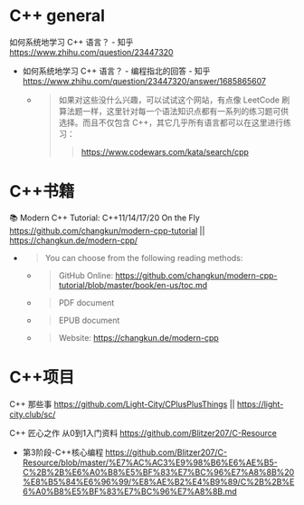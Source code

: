 
# C++ general

如何系统地学习 C++ 语言？ - 知乎 https://www.zhihu.com/question/23447320
- 如何系统地学习 C++ 语言？ - 编程指北的回答 - 知乎 https://www.zhihu.com/question/23447320/answer/1685865607
  * > 如果对这些没什么兴趣，可以试试这个网站，有点像 LeetCode 刷算法题一样，这里针对每一个语法知识点都有一系列的练习题可供选择。而且不仅包含 C++，其它几乎所有语言都可以在这里进行练习：
    >> https://www.codewars.com/kata/search/cpp

# C++书籍

:books: Modern C++ Tutorial: C++11/14/17/20 On the Fly https://github.com/changkun/modern-cpp-tutorial || https://changkun.de/modern-cpp/
- > You can choose from the following reading methods:
  * > GitHub Online: https://github.com/changkun/modern-cpp-tutorial/blob/master/book/en-us/toc.md
  * > PDF document
  * > EPUB document
  * > Website: https://changkun.de/modern-cpp

# C++项目

C++ 那些事 https://github.com/Light-City/CPlusPlusThings || https://light-city.club/sc/

C++ 匠心之作 从0到1入门资料 https://github.com/Blitzer207/C-Resource
- 第3阶段-C++核心编程 https://github.com/Blitzer207/C-Resource/blob/master/%E7%AC%AC3%E9%98%B6%E6%AE%B5-C%2B%2B%E6%A0%B8%E5%BF%83%E7%BC%96%E7%A8%8B%20%E8%B5%84%E6%96%99/%E8%AE%B2%E4%B9%89/C%2B%2B%E6%A0%B8%E5%BF%83%E7%BC%96%E7%A8%8B.md
